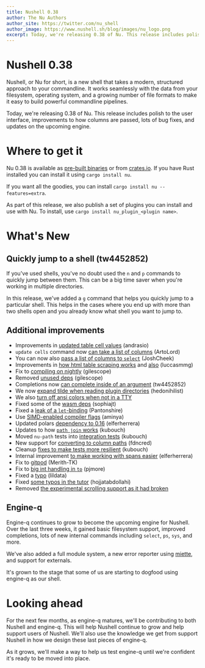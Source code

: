 ```yaml
---
title: Nushell 0.38
author: The Nu Authors
author_site: https://twitter.com/nu_shell
author_image: https://www.nushell.sh/blog/images/nu_logo.png
excerpt: Today, we're releasing 0.38 of Nu. This release includes polish to the user interface, improvements to how columns are passed, lots of bug fixes, and updates on the upcoming engine.
---
```


# Nushell 0.38

Nushell, or Nu for short, is a new shell that takes a modern, structured approach to your commandline. It works seamlessly with the data from your filesystem, operating system, and a growing number of file formats to make it easy to build powerful commandline pipelines.

Today, we're releasing 0.38 of Nu. This release includes polish to the user interface, improvements to how columns are passed, lots of bug fixes, and updates on the upcoming engine.

<!-- more -->

# Where to get it

Nu 0.38 is available as [pre-built binaries](https://github.com/nushell/nushell/releases/tag/0.38.0) or from [crates.io](https://crates.io/crates/nu). If you have Rust installed you can install it using `cargo install nu`.

If you want all the goodies, you can install `cargo install nu --features=extra`.

As part of this release, we also publish a set of plugins you can install and use with Nu. To install, use `cargo install nu_plugin_<plugin name>`.

# What's New

## Quickly jump to a shell (tw4452852)

If you've used shells, you've no doubt used the `n` and `p` commands to quickly jump between them. This can be a big time saver when you're working in multiple directories.

In this release, we've added a `g` command that helps you quickly jump to a particular shell. This helps in the cases where you end up with more than two shells open and you already know what shell you want to jump to.

## Additional improvements

- Improvements in [updated table cell values](https://github.com/nushell/nushell/pull/4027) (andrasio)
- `update cells` command now [can take a list of columns](https://github.com/nushell/nushell/pull/4039) (ArtoLord)
- You can now also [pass a list of columns to `select`](https://github.com/nushell/nushell/pull/4062) (JoshCheek)
- Improvements in [how html table scraping works](https://github.com/nushell/nushell/pull/4036) and [also](https://github.com/nushell/nushell/pull/4043) (luccasmmg)
- Fix to [compiling on nightly](https://github.com/nushell/nushell/pull/4037) (gilescope)
- Removed [unused deps](https://github.com/nushell/nushell/pull/4038) (gilescope)
- Completions now [can complete inside of an argument](https://github.com/nushell/nushell/pull/4023) (tw4452852)
- We now [expand tilde when reading plugin directories](https://github.com/nushell/nushell/pull/4052) (hedonihilist)
- We also [turn off ansi colors when not in a TTY](https://github.com/nushell/nushell/pull/4058)
- Fixed some of the [wasm deps](https://github.com/nushell/nushell/pull/4061) (sophiajt)
- Fixed a [leak of a `let`-binding](https://github.com/nushell/nushell/pull/4022) (Pantonshire)
- Use [SIMD-enabled compiler flags](https://github.com/nushell/nushell/pull/4021) (aminya)
- Updated polars [dependency to 0.16](https://github.com/nushell/nushell/pull/4013) (elferherrera)
- Updates to how [`path join` works](https://github.com/nushell/nushell/pull/4008) (kubouch)
- Moved `nu-path` tests into [integration tests](https://github.com/nushell/nushell/pull/4015) (kubouch)
- New support for [converting to column paths](https://github.com/nushell/nushell/pull/4048) (fdncred)
- Cleanup [fixes to make tests more resilient](https://github.com/nushell/nushell/pull/4029) (kubouch)
- Internal improvement [to make working with spans easier](https://github.com/nushell/nushell/pull/4031) (elferherrera)
- Fix to [gitpod](https://github.com/nushell/nushell/pull/4033) (Merith-TK)
- Fix to [big int handling in `to`](https://github.com/nushell/nushell/pull/4034) (pjmore)
- Fixed a [typo](https://github.com/nushell/nushell/pull/4040) (lildata)
- Fixed [some typos in the tutor](https://github.com/nushell/nushell/pull/4051) (hojjatabdollahi)
- Removed [the experimental scrolling support as it had broken](https://github.com/nushell/nushell/pull/4063)

## Engine-q

Engine-q continues to grow to become the upcoming engine for Nushell. Over the last three weeks, it gained basic filesystem support, improved completions, lots of new internal commands including `select`, `ps`, `sys`, and more.

We've also added a full module system, a new error reporter using [miette](https://github.com/zkat/miette), and support for externals.

It's grown to the stage that some of us are starting to dogfood using engine-q as our shell.

# Looking ahead

For the next few months, as engine-q matures, we'll be contributing to both Nushell and engine-q. This will help Nushell continue to grow and help support users of Nushell. We'll also use the knowledge we get from support Nushell in how we design these last pieces of engine-q.

As it grows, we'll make a way to help us test engine-q until we're confident it's ready to be moved into place.
